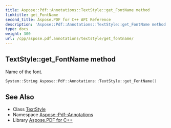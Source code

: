 ```yaml
---
title: Aspose::Pdf::Annotations::TextStyle::get_FontName method
linktitle: get_FontName
second_title: Aspose.PDF for C++ API Reference
description: 'Aspose::Pdf::Annotations::TextStyle::get_FontName method. Name of the font in C++.'
type: docs
weight: 300
url: /cpp/aspose.pdf.annotations/textstyle/get_fontname/
---
```

## TextStyle::get_FontName method


Name of the font.

```cpp
System::String Aspose::Pdf::Annotations::TextStyle::get_FontName()
```

## See Also

* Class [TextStyle](../)
* Namespace [Aspose::Pdf::Annotations](../../)
* Library [Aspose.PDF for C++](../../../)
